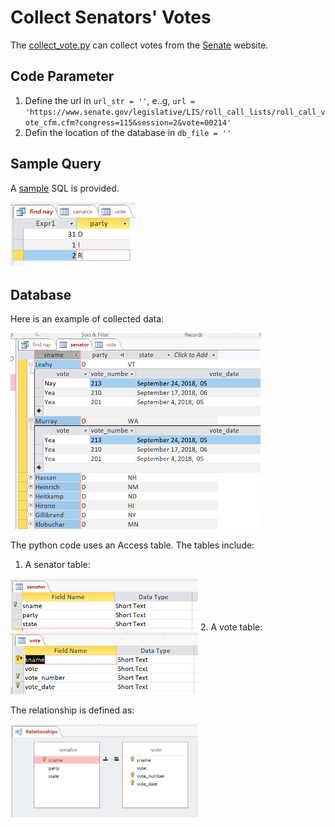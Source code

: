 # Collect Senators' Votes

The [collect_vote.py](./collect_vote.py) can collect votes from the [Senate](https://www.senate.gov/legislative/votes.htm) website.

## Code Parameter
1. Define the url in `url_str = ''`, e..g, `url = 'https://www.senate.gov/legislative/LIS/roll_call_lists/roll_call_vote_cfm.cfm?congress=115&session=2&vote=00214'`
2. Defin the location of the database in `db_file = ''`

## Sample Query
A [sample](./query.sql) SQL is  provided.

<img src="./query_result.PNG" width="200">


## Database
Here is an example of collected data:

<img src="./collected_data.PNG" width="400">


The python code uses an Access table. The tables include:
1. A senator table:
<img src="./senator_table.PNG" width="300">
2. A vote table:
<img src="./vote_table.PNG" width="300">


The relationship is defined as:

<img src="./relationship.PNG" width="300">


